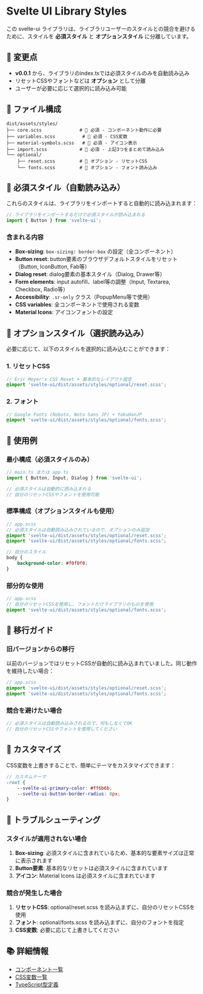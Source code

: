 # Svelte UI Library Styles

この svelte-ui ライブラリは、ライブラリユーザーのスタイルとの競合を避けるために、スタイルを **必須スタイル** と **オプションスタイル** に分離しています。

## 🎯 変更点

- **v0.0.1** から、ライブラリのindex.tsでは必須スタイルのみを自動読み込み
- リセットCSSやフォントなどは **オプション** として分離
- ユーザーが必要に応じて選択的に読み込み可能

## 📁 ファイル構成

```
dist/assets/styles/
├── core.scss              # 🔴 必須 - コンポーネント動作に必要
├── variables.scss          # 🔴 必須 - CSS変数
├── material-symbols.scss   # 🔴 必須 - アイコン表示
├── import.scss            # 🔴 必須 - 上記3つをまとめて読み込み
└── optional/
    ├── reset.scss         # 🔵 オプション - リセットCSS
    └── fonts.scss         # 🔵 オプション - フォント読み込み
```

## 🔴 必須スタイル（自動読み込み）

これらのスタイルは、ライブラリをインポートすると自動的に読み込まれます：

```typescript
// ライブラリをインポートするだけで必須スタイルが読み込まれる
import { Button } from 'svelte-ui';
```

### 含まれる内容

- **Box-sizing**: `box-sizing: border-box` の設定（全コンポーネント）
- **Button reset**: button要素のブラウザデフォルトスタイルをリセット（Button, IconButton, Fab等）
- **Dialog reset**: dialog要素の基本スタイル（Dialog, Drawer等）
- **Form elements**: input autofill、label等の調整（Input, Textarea, Checkbox, Radio等）
- **Accessibility**: `.sr-only` クラス（PopupMenu等で使用）
- **CSS variables**: 全コンポーネントで使用される変数
- **Material Icons**: アイコンフォントの設定

## 🔵 オプションスタイル（選択読み込み）

必要に応じて、以下のスタイルを選択的に読み込むことができます：

### 1. リセットCSS

```scss
// Eric Meyer's CSS Reset + 基本的なレイアウト設定
@import 'svelte-ui/dist/assets/styles/optional/reset.scss';
```

### 2. フォント

```scss
// Google Fonts (Roboto, Noto Sans JP) + YakuHanJP
@import 'svelte-ui/dist/assets/styles/optional/fonts.scss';
```

## 🚀 使用例

### 最小構成（必須スタイルのみ）

```typescript
// main.ts または app.ts
import { Button, Input, Dialog } from 'svelte-ui';

// 必須スタイルは自動的に読み込まれる
// 自分のリセットCSSやフォントを使用可能
```

### 標準構成（オプションスタイルも使用）

```scss
// app.scss
// 必須スタイルは自動読み込みされているので、オプションのみ追加
@import 'svelte-ui/dist/assets/styles/optional/reset.scss';
@import 'svelte-ui/dist/assets/styles/optional/fonts.scss';

// 自分のスタイル
body {
	background-color: #f0f0f0;
}
```

### 部分的な使用

```scss
// app.scss
// 自分のリセットCSSを使用し、フォントだけライブラリのものを使用
@import 'svelte-ui/dist/assets/styles/optional/fonts.scss';
```

## 🔄 移行ガイド

### 旧バージョンからの移行

以前のバージョンではリセットCSSが自動的に読み込まれていました。同じ動作を維持したい場合：

```scss
// app.scss
@import 'svelte-ui/dist/assets/styles/optional/reset.scss';
@import 'svelte-ui/dist/assets/styles/optional/fonts.scss';
```

### 競合を避けたい場合

```scss
// 必須スタイルは自動読み込みされるので、何もしなくてOK
// 自分のリセットCSSやフォントを使用してください
```

## 🎨 カスタマイズ

CSS変数を上書きすることで、簡単にテーマをカスタマイズできます：

```scss
// カスタムテーマ
:root {
	--svelte-ui-primary-color: #ff6b6b;
	--svelte-ui-button-border-radius: 8px;
}
```

## 🔧 トラブルシューティング

### スタイルが適用されない場合

1. **Box-sizing**: 必須スタイルに含まれているため、基本的な要素サイズは正常に表示されます
2. **Button要素**: 基本的なリセットは必須スタイルに含まれています
3. **アイコン**: Material Icons は必須スタイルに含まれています

### 競合が発生した場合

1. **リセットCSS**: optional/reset.scss を読み込まずに、自分のリセットCSSを使用
2. **フォント**: optional/fonts.scss を読み込まずに、自分のフォントを指定
3. **CSS変数**: 必要に応じて上書きしてください

## 📚 詳細情報

- [コンポーネント一覧](../../components/)
- [CSS変数一覧](./variables.scss)
- [TypeScript型定義](../../types/)
